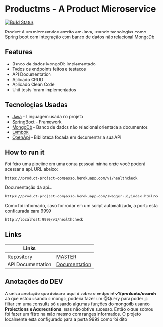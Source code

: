 # Productms - A Product Microservice

[![Build Status](https://travis-ci.org/joemccann/dillinger.svg?branch=master)](https://github.com/ricardofrosty45/product-ms)

Product é um microservice escrito em Java, usando tecnologias como Spring boot com integração com banco de dados não relacional MongoDb

## Features

- Banco de dados MongoDb implementado
- Todos os endpoints feitos e testados
- API Documentation
- Aplicado CRUD
- Aplicado Clean Code
- Unit tests foram implementados

## Tecnologias Usadas
- [Java] - Linguagem usada no projeto
- [SpringBoot] - Framework
- [MongoDb] - Banco de dados não relacional orientada a documentos
- [Lombok]
- [OpenApi] - Biblioteca focada em documentar a sua API

## How to run it
Foi feito uma pipeline em uma conta pessoal minha onde você poderá acessar a api.
URL abaixo:

```sh
https://product-project-compasso.herokuapp.com/v1/healthcheck
```

Documentação da api...

```sh
https://product-project-compasso.herokuapp.com/swagger-ui/index.html?configUrl=/docs.json/swagger-config
```

Como foi informado, caso for rodar em um script automatizado, a porta esta configurada para 9999

```sh
http://localhost:9999/v1/healthcheck
```

## Links

| Links |  |
| ------ | ------ |
| Repository | [MASTER][Repo] |
| API Documentation | [Documentation][Doc] |

## Anotações do DEV

A unica anotação que deixarei aqui é sobre o endpoint **v1/products/search**
Já que estou usando o mongo, poderia fazer um @Query para poder ja filtar em uma consulta só
usando algumas funções do mongodb  usando **Projections e Aggregations**, mas não obtive sucesso.
Então o que sobrou foi fazer um filtro na mão mesmo com ranges informados.
O projeto localmente esta configurado para a porta 9999 como foi dito



   [Java]: <https://www.oracle.com/br/java/technologies/javase/jdk11-archive-downloads.html>
   [SpringBoot]: <https://spring.io/projects/spring-boot>
   [MongoDb]: <https://spring.io/guides/gs/accessing-data-mongodb/>
   [Lombok]: <https://projectlombok.org/>
   [OpenApi]: <https://swagger.io/specification/>

   [Repo]: <https://github.com/ricardofrosty45/product-ms>
   [Doc]: <https://product-project-compasso.herokuapp.com/swagger-ui/index.html?configUrl=/docs.json/swagger-config>
